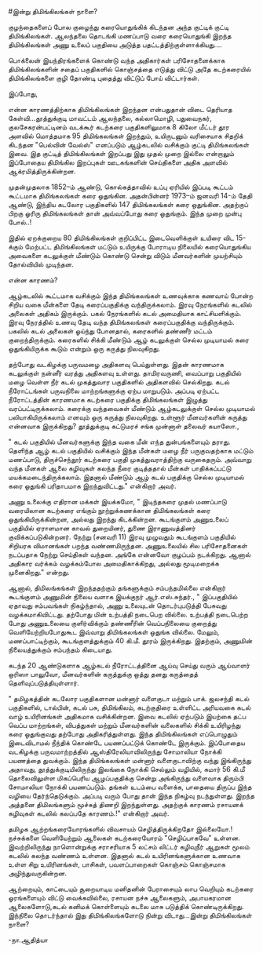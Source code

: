 #இன்று திமிங்கிலங்கள் நாளை?

குழந்தைகளைப் போல குழைந்து கரையொதுங்கிக் கிடந்தன அந்த குட்டிக்  குட்டி திமிங்கிலங்கள். ஆலந்தலை தொடங்கி மணப்பாடு வரை கரையொதுங்கி இறந்த திமிங்கிலங்கள் அணு உலைப் பகுதியை அடுத்த பதட்டத்திற்குள்ளாக்கியது....

பொக்லைன் இயந்திரங்களைக் கொண்டு வந்த அதிகார்கள் பரிசோதனைக்காக திமிங்கிலங்களின் சதைப் பகுதிகளில் கொஞ்சத்தை எடுத்து விட்டு  அதே கடற்கரையில் திமிங்கிலங்களை குழி தோண்டி புதைத்து விட்டுப் போய் விட்டார்கள்.

இப்போது,

என்ன காரணத்திற்காக திமிங்கிலங்கள் இறந்தன என்பதுதான் விடை தெரியாத கேள்வி...தூத்துக்குடி மாவட்டம் ஆலந்தலை, கல்லாமொழி, பதுவைநகர், குலசேகரன்பட்டினம் வடக்கூர் கடற்கரை பகுதிகளிலுமாக 8 கிலோ மீட்டர் தூர அளவில் மொத்தமாக 95 திமிங்கலங்கள் இறந்தும், உயிருடனும்  வரிசையாக சிதறிக் கிடந்தன "பெல்வின் வேல்ஸ்" எனப்படும் ஆழ்கடலில் வசிக்கும் குட்டி திமிங்கலங்கள் இவை. இத குட்டித் திமிங்கிலங்கள் இறப்பது இது முதல் முறை இல்லை என்றாலும் இப்போதைய திமிங்கில இறப்புகள் ஊடகங்களின் செய்திகளை அதிக அளவில் ஆக்ரமித்திருக்கின்றன.

முதன்முதலாக 1852–ம் ஆண்டு, கொல்கத்தாவில் உப்பு ஏரியில் இப்படி கூட்டம் கூட்டமாக திமிங்கலங்கள் கரை ஒதுங்கின. அதன்பின்னர் 1973–ம் ஜனவரி 14-ம் தேதி ஆண்டு, இந்திய கடலோர பகுதிகளில் 147 திமிங்கலங்கள் கரை ஒதுங்கின. அதற்குப் பிறகு ஓரிரு திமிங்கலங்கள் தான் அவ்வப்போது கரை ஒதுங்கும். இந்த முறை முன்பு போல்..!

இதில் ஏறக்குறைய 80 திமிங்கிலங்கள் குறிப்பிட்ட இடைவெளிக்குள் உயிரை விட 15-க்கும் மேற்பட்ட திமிங்கிலங்கள் மட்டும் உயிருக்கு போராடிய நிலையில் கரையொதுங்கிய அவைகளை கடலுக்குள் மீண்டும் கொண்டு சென்று விடும் மீனவர்களின் முயற்சியும் தோல்வியில் முடிந்தன. 

என்ன காரணம்?

ஆழ்கடலில் கூட்டமாக வசிக்கும் இந்த திமிங்கலங்கள் உணவுக்காக கணவாய் போன்ற சிறிய வகை மீன்களை தேடி கரைப்பகுதிக்கு வந்திருக்கலாம். இரவு நேரங்களில் கடலில் அலைகள் அதிகம் இருக்கும். பகல் நேரங்களில் கடல் அமைதியாக காட்சியளிக்கும். இரவு நேரத்தில் உணவு தேடி வந்த திமிங்கலங்கள் கரைப்பகுதிக்கு வந்திருக்கும். பகலில் கடல் அலைகள் ஓய்ந்து போனதால், கரைகளில் தண்ணீர் மட்டம் குறைந்திருக்கும். கரைகளில் சிக்கி மீண்டும் ஆழ் கடலுக்குள் செல்ல முடியாமல் கரை ஒதுங்கியிருக்க கூடும் என்றும் ஒரு கருத்து நிலவுகிறது.

தற்போது வடகிழக்கு பருவமழை அதிகளவு பெய்துள்ளது. இதன் காரணமாக கடலுக்குள் நன்னீர் வரத்து அதிகளவு  உள்ளது. தாமிரவருணி, வைப்பாறு பகுதியில் மழை வெள்ள நீர் கடல் முகத்துவார பகுதிகளில் அதிகளவில் செல்கிறது. கடல் நீரோட்டங்கள் பருவநிலை மாற்றங்களுக்கு ஏற்ப மாறுபடும். அப்படி ஏற்பட்ட நீரோட்டத்தின் காரணமாக கடற்கரை பகுதிக்கு திமிங்கலங்கள் இழுத்து வரப்பட்டிருக்கலாம். கரைக்கு வந்தவைகள் மீண்டும் ஆழ்கடலுக்குள் செல்ல முடியாமல் பலியாகியிருக்கலாம் எனவும் ஒரு கருத்து நிலவுகிறது.
உள்ளூர் மீனவர்களின் கருத்து என்னவாக இருக்கிறது? 
தூத்துக்குடி கட்டுமரச் சங்க முன்னாள் தலைவர் கயாஸோ.,

" கடல் பகுதியில் மீனவர்களுக்கு இந்த வகை மீன் எந்த துன்பங்களையும் தராது. தெளிந்த ஆழ் கடல் பகுதியில் வசிக்கும் இந்த மீன்கள் மழை நீர் பருகுவதற்காக மட்டும் மணப்பாடு, திருச்செந்தூர் கடற்கரை பகுதி முகத்துவராத்திற்கு வருகைதரும். அவ்வாறு வந்த மீனகள் ஆலை கழிவுகள் கலந்த  நீரை குடித்ததால்  மீன்கள் பாதிக்கப்பட்டு மயக்கமடைந்திருக்கலாம். இதனால் மீண்டும் ஆழ் கடல் பகுதிக்கு செல்ல முடியாமல் கரை ஒதுங்கி பரிதாபமாக இறந்துவிட்டது." என்கிறார் அவர். 

அணு உலைக்கு எதிரான மக்கள் இயக்கமோ, "  இடிந்தகரை முதல் மணப்பாடு வரையிலான கடற்கரை எங்கும் நூற்றுக்கணக்கான திமிங்கலங்கள் கரை ஒதுங்கியிருக்கின்றன, அல்லது இறந்து கிடக்கின்றன. கூடங்குளம் அணுஉலைப் பகுதியில் ஏராளமான காவல் துறையினர், துணை இராணுவத்தினர் குவிக்கப்படுகின்றனர். நேற்று (சனவரி 11) இரவு முழுவதும் கூடங்குளம் பகுதியில் சிறியரக விமானங்கள் பறந்த வண்ணமிருந்தன. அணுஉலையில் சில பரிசோதனைகள் நடப்பதாக நேற்று செய்திகள் வந்தன. அங்கே என்னவோ குழப்பம் நடக்கிறது. ஆனால் அதிகார வர்க்கம் வழக்கம்போல அமைதிகாக்கிறது, அல்லது மூடிமறைக்க முனைகிறது." என்றது.

ஆனால், திமிலங்கங்கள் இறந்ததற்கும் தங்களுக்கும் சம்பந்தமில்லை என்கிறார் கூடங்குளம் அணுமின் நிலைய வளாக இயக்குநர் ஆர்.எஸ்.சுந்தர்., " இப்பகுதியில் ஏதாவது சம்பவங்கள் நிகழ்ந்தால், அணு உலையுடன் தொடர்புபடுத்தி பேசுவது வழக்கமாகிவிட்டது. தற்போது மின் உற்பத்தி நடைபெற வில்லை. உற்பத்தி நடைபெற்ற போது அணுஉலையை குளிர்விக்கும் தண்ணீரின் வெப்பநிலையை குறைத்து வெளியேற்றியபோதுகூட இவ்வாறு திமிங்கலங்கள் ஒதுங்க வில்லை.  மேலும், மணப்பாட்டிற்கும், கூடங்குளத்துக்கும் 40 கி.மீ. தூரம் இருக்கிறது. இதற்கும், அணுமின் நிலையத்துக்கும் சம்பந்தம் கிடையாது.

கடந்த 20 ஆண்டுகளாக ஆழ்கடல் நீரோட்டத்தினை ஆய்வு செய்து வரும் ஆய்வாளர் ஒரிஸா பாலுவோ, மீனவர்களின் கருத்துக்கு ஒத்து தனது கருத்தைத் தெளிவுப்படுத்தியுள்ளார்.

"  தமிழகத்தின் கடலோர பகுதிகளான மன்னார் வளைகுடா மற்றும் பாக். ஜலசந்தி கடல் பகுதிகளில், டால்பின், கடல் பசு, திமிங்கிலம், கடற்குதிரை உள்ளிட்ட அரியவகை கடல் வாழ் உயிரினங்கள் அதிகமாக வசிக்கின்றன. இவை கடலில் ஏற்படும் இயற்கை தட்ப வெப்ப மாற்றங்கள், விபத்துகள் மற்றும் மீனவர்களின் வலைகளில் சிக்கி உயிரிழந்து கரை ஒதுங்குவது தற்போது அதிகரித்துள்ளது. இந்த திமிங்கிலங்கள் எப்பொழுதும் இடைவிடாமல் நீந்திக் கொண்டே பயணப்பட்டுக் கொண்டே இருக்கும். இப்போதைய வடகிழக்கு பருவமாற்றத்தில் ஆஸ்திரேலியாவிலிருந்து சோமாலியா நோக்கி பயணத்தை துவக்கும்.  இந்த திமிங்கலங்கள் மன்னார் வளைகுடாவிற்கு வந்து இங்கிருந்து அதாவது, தூத்துக்குடியிலிருந்து இலங்கை நோக்கி செல்லும் வழியில், சுமார் 56 கி.மீ தொலைவிலுள்ள மிகப்பெரிய ஆழப்பகுதிக்கு சென்று அங்கிருந்து வளைவாக திரும்பி சோமாலியா நோக்கி பயணப்படும். தங்கள் உடம்பை வளைக்க, பாதையை திருப்ப இந்த வழியை தேர்ந்தெடுக்கும்.  அப்படி வரும் போது தான் இந்த நிகழ்வு நடந்துள்ளது. இறந்த அத்தனை திமிலங்களும் மூச்சுத் திணறி  இறந்துள்ளது. அதற்குக் காரணம் ரசாயனக் கழிவுகள் கடலில் கலப்பதே காரணம்.!" என்கிறார் அவர்.

தமிழக ஆற்றங்கரையோரங்களில் விவசாயம் செழித்திருக்கிறதோ இல்லையோ.! நச்சுக்களை வெளியேற்றும் ஆலைகள் கடற்கரையோரம் "செழிப்பாகவே" உள்ளன. இவற்றிலிருந்து நாளொன்றுக்கு சராசரியாக 5 லட்சம் லிட்டர் கழிவுநீர் ஆறுகள் மூலம் கடலில் கலந்த வண்ணம் உள்ளன. இதனால் கடல் உயிரினங்களுக்கான உணவாக உள்ள சிறு உயிரினங்கள், பாசிகள், பவளப்பாறைகள் கொஞ்சம் கொஞ்சமாக அழிந்துவருகின்றன.

ஆற்றையும், காட்டையும் சூறையாடிய மனிதனின் பேராசையும் லாப வெறியும் கடற்கரை ஓரங்களையும் விட்டு வைக்கவில்லை, ரசாயன நச்சு ஆலைகளும், அபாயகரமான ஆலைகளோடு,கடல் கனிமக் கொள்ளையும் கடலை மாசு படுத்திக் கொண்டிருக்கிறது. இந்நிலை தொடர்ந்தால் இது திமிங்கிலங்களோடு நின்று விடாது...இன்று திமிங்கிலங்கள் நாளை?


-நா.ஆதித்யா
